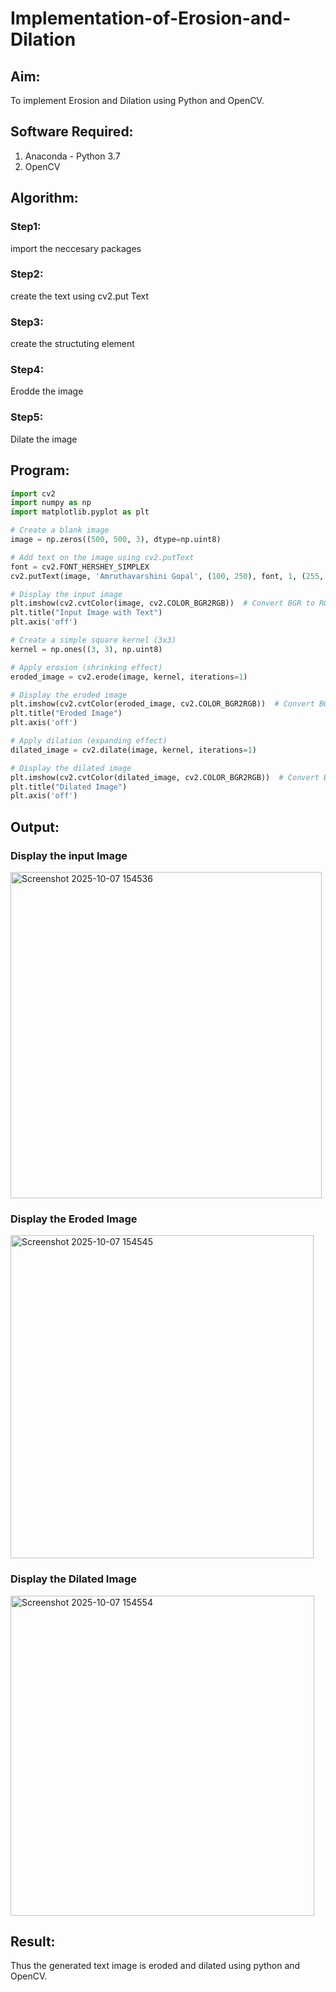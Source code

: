 # Implementation-of-Erosion-and-Dilation
## Aim:
To implement Erosion and Dilation using Python and OpenCV.
## Software Required:
1. Anaconda - Python 3.7
2. OpenCV
## Algorithm:
### Step1:
import the neccesary packages

### Step2:
create the text using cv2.put Text

### Step3:
create the structuting element

### Step4:
Erodde the image

### Step5:
Dilate the image

 
## Program:

``` Python
import cv2
import numpy as np
import matplotlib.pyplot as plt

# Create a blank image
image = np.zeros((500, 500, 3), dtype=np.uint8)

# Add text on the image using cv2.putText
font = cv2.FONT_HERSHEY_SIMPLEX
cv2.putText(image, 'Amruthavarshini Gopal', (100, 250), font, 1, (255, 255, 255), 2, cv2.LINE_AA)

# Display the input image
plt.imshow(cv2.cvtColor(image, cv2.COLOR_BGR2RGB))  # Convert BGR to RGB for displaying
plt.title("Input Image with Text")
plt.axis('off')

# Create a simple square kernel (3x3)
kernel = np.ones((3, 3), np.uint8)

# Apply erosion (shrinking effect)
eroded_image = cv2.erode(image, kernel, iterations=1)

# Display the eroded image
plt.imshow(cv2.cvtColor(eroded_image, cv2.COLOR_BGR2RGB))  # Convert BGR to RGB
plt.title("Eroded Image")
plt.axis('off')

# Apply dilation (expanding effect)
dilated_image = cv2.dilate(image, kernel, iterations=1)

# Display the dilated image
plt.imshow(cv2.cvtColor(dilated_image, cv2.COLOR_BGR2RGB))  # Convert BGR to RGB
plt.title("Dilated Image")
plt.axis('off')
```
## Output:

### Display the input Image

<img width="498" height="522" alt="Screenshot 2025-10-07 154536" src="https://github.com/user-attachments/assets/e0714a02-0e1a-44bc-83be-b332cfc2b034" />


### Display the Eroded Image

<img width="485" height="517" alt="Screenshot 2025-10-07 154545" src="https://github.com/user-attachments/assets/ac5233a6-d819-44df-a09a-a152dc9147b2" />

### Display the Dilated Image

<img width="486" height="512" alt="Screenshot 2025-10-07 154554" src="https://github.com/user-attachments/assets/ffbaa96a-cd39-4751-86d9-b38e3bc50f58" />


## Result:
Thus the generated text image is eroded and dilated using python and OpenCV.
